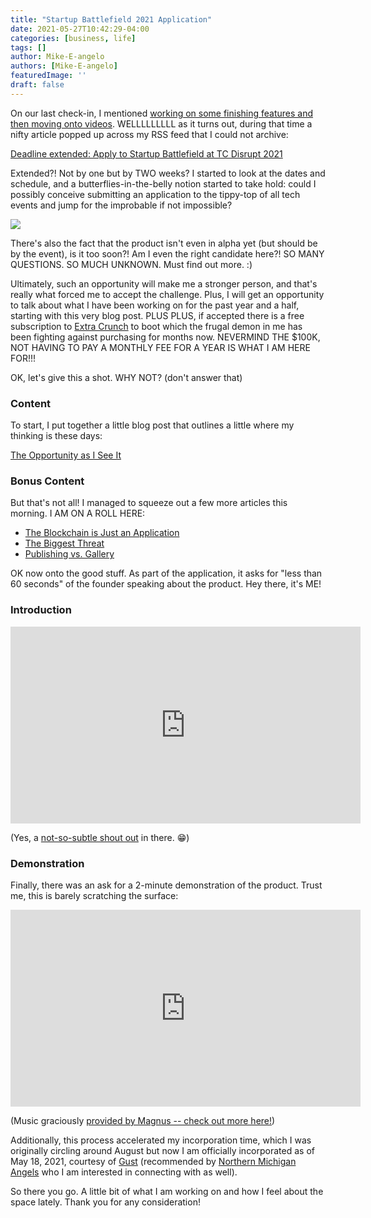 ```yaml
---
title: "Startup Battlefield 2021 Application"
date: 2021-05-27T10:42:29-04:00
categories: [business, life]
tags: []
author: Mike-E-angelo
authors: [Mike-E-angelo]
featuredImage: ''
draft: false
---
```


On our last check-in, I mentioned [working on some finishing features and then moving onto videos](/2021/05/may-2021-status-update/).  WELLLLLLLLL as it turns out, during that time a nifty article popped up across my RSS feed that I could not archive: 

[Deadline extended: Apply to Startup Battlefield at TC Disrupt 2021](https://techcrunch.com/2021/05/14/deadline-extended-apply-to-startup-battlefield-at-tc-disrupt-2021/)

Extended?!  Not by one but by TWO weeks?  I started to look at the dates and schedule, and a butterflies-in-the-belly notion started to take hold: could I possibly conceive submitting an application to the tippy-top of all tech events and jump for the improbable if not impossible?

![](https://media3.giphy.com/media/XWwIzh5GIWWf6/giphy.gif?cid=ecf05e47rfzcr28y5ync4a8ach2mhlcn4eer94xb0xw6e0mv&rid=giphy.gif&ct=g)

There's also the fact that the product isn't even in alpha yet (but should be by the event), is it too soon?!  Am I even the right candidate here?!  SO MANY QUESTIONS.  SO MUCH UNKNOWN.  Must find out more. :)

Ultimately, such an opportunity will make me a stronger person, and that's really what forced me to accept the challenge.  Plus, I will get an opportunity to talk about what I have been working on for the past year and a half, starting with this very blog post. PLUS PLUS, if accepted there is a free subscription to [Extra Crunch](https://techcrunch.com/extracrunch/) to boot which the frugal demon in me has been fighting against purchasing for months now.  NEVERMIND THE $100K, NOT HAVING TO PAY A MONTHLY FEE FOR A YEAR IS WHAT I AM HERE FOR!!!

OK, let's give this a shot. WHY NOT? (don't answer that)

### Content

To start, I put together a little blog post that outlines a little where my thinking is these days:

[The Opportunity as I See It](/2021/05/the-opportunity-as-i-see-it/)

### Bonus Content

But that's not all!  I managed to squeeze out a few more articles this morning.  I AM ON A ROLL HERE:

- [The Blockchain is Just an Application](https://blog.starbeam.one/2021/05/the-blockchain-is-just-an-application/)
- [The Biggest Threat](https://blog.starbeam.one/2021/05/the-biggest-threat/)
- [Publishing vs. Gallery](https://blog.starbeam.one/2021/05/publishing-vs-gallery/)

OK now onto the good stuff.  As part of the application, it asks for "less than 60 seconds" of the founder speaking about the product.  Hey there, it's ME!

### Introduction

<iframe width="560" height="315"
src="https://www.youtube.com/embed/OyGdb2clDek" 
frameborder="0" 
allow="accelerometer; autoplay; encrypted-media; gyroscope; picture-in-picture" 
allowfullscreen></iframe>


(Yes, a [not-so-subtle shout out](https://youtu.be/B8C5sjjhsso) in there. 😁)

### Demonstration

Finally, there was an ask for a 2-minute demonstration of the product.  Trust me, this is barely scratching the surface:

<iframe width="560" height="315"
src="https://www.youtube.com/embed/y2E5CvxpznI" 
frameborder="0" 
allow="accelerometer; autoplay; encrypted-media; gyroscope; picture-in-picture" 
allowfullscreen></iframe>

(Music graciously [provided by Magnus -- check out more here!](https://www.youtube.com/playlist?list=PLxjh1RG48lm2fGEK-bF6vVM1dTpGGIywe))

Additionally, this process accelerated my incorporation time, which I was originally circling around August but now I am officially incorporated as of May 18, 2021, courtesy of [Gust](https://gust.com/launch?partner_code=60a3de47e89d960004e4ee18) (recommended by [Northern Michigan Angels](https://www.northernmichiganangels.com/) who I am interested in connecting with as well).

So there you go.  A little bit of what I am working on and how I feel about the space lately.  Thank you for any consideration!
